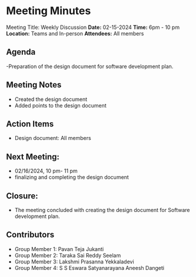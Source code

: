 # Meeting Minutes
Meeting Title: Weekly Discussion
**Date:**  02-15-2024
**Time:** 6pm - 10 pm
**Location:** Teams and In-person
**Attendees:** All members
## Agenda
-Preparation of the design document for software development plan.
## Meeting Notes
- Created the design document
- Added points to the design document
## Action Items
* Design document: All members
## Next Meeting:
- 02/16/2024, 10 pm- 11 pm
- finalizing and completing the design document
## Closure:
- The meeting concluded with creating the design document for Software development plan.

## Contributors
* Group Member 1: Pavan Teja Jukanti
* Group Member 2: Taraka Sai Reddy Seelam
* Group Member 3: Lakshmi Prasanna Yekkaladevi
* Group Member 4: S S Eswara Satyanarayana Aneesh Dangeti



